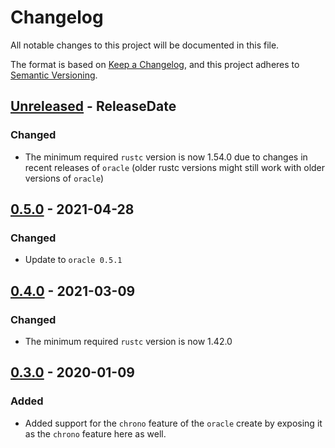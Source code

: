 # Changelog
All notable changes to this project will be documented in this file.

The format is based on [Keep a Changelog](https://keepachangelog.com/en/1.0.0/),
and this project adheres to [Semantic Versioning](https://semver.org/spec/v2.0.0.html).

<!-- next-header -->
## [Unreleased] - ReleaseDate
### Changed
* The minimum required `rustc` version is now 1.54.0 due to changes in recent releases of `oracle` (older rustc versions might still work with older versions of `oracle`)

## [0.5.0] - 2021-04-28
### Changed
* Update to `oracle 0.5.1`

## [0.4.0] - 2021-03-09
### Changed
* The minimum required `rustc` version is now 1.42.0

## [0.3.0] - 2020-01-09
### Added
* Added support for the `chrono` feature of the `oracle` create by exposing it as the `chrono` feature here as well.

<!-- next-url -->
[Unreleased]: https://github.com/rursprung/r2d2-oracle/compare/v0.5.0...HEAD
[0.5.0]: https://github.com/rursprung/r2d2-oracle/compare/v0.4.0...v0.5.0
[0.4.0]: https://github.com/rursprung/r2d2-oracle/compare/v0.3.0...v0.4.0
[0.3.0]: https://github.com/rursprung/r2d2-oracle/compare/v0.2.0...v0.3.0
